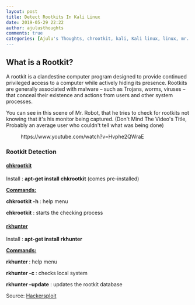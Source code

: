 ```yaml
---
layout: post
title: Detect Rootkits In Kali Linux
date: 2019-05-29 22:22
author: ajulusthoughts
comments: true
categories: [Ajulu's Thoughts, chrootkit, kali, Kali linux, linux, mr. robot, rkhunter, rootkit, rootkits, TECH &amp; CYBERSECURITY, trojan, virus, viruses, worm, worms]
---
```

<!-- wp:heading -->
<h2>What is a Rootkit?</h2>
<!-- /wp:heading -->

<!-- wp:paragraph -->
<p>A rootkit is a clandestine computer program designed to provide  continued privileged access to a computer while actively hiding its  presence. Rootkits are generally associated with malware – such as  Trojans, worms, viruses – that conceal their existence and actions from  users and other system processes.</p>
<!-- /wp:paragraph -->

<!-- wp:paragraph -->
<p>You can see in this scene of Mr. Robot, that he tries to check for rootkits not knowing that it's his monitor being captured. (Don't Mind The Video's Title, Probably an average user who couldn't tell what was being done)</p>
<!-- /wp:paragraph -->

<!-- wp:core-embed/youtube {"url":"https://www.youtube.com/watch?v=Hvphe2QWraE","type":"rich","providerNameSlug":"","className":"wp-embed-aspect-16-9 wp-has-aspect-ratio"} -->
<figure class="wp-block-embed-youtube wp-block-embed is-type-rich wp-embed-aspect-16-9 wp-has-aspect-ratio"><div class="wp-block-embed__wrapper">
https://www.youtube.com/watch?v=Hvphe2QWraE
</div></figure>
<!-- /wp:core-embed/youtube -->

<!-- wp:heading {"level":3} -->
<h3>Rootkit Detection</h3>
<!-- /wp:heading -->

<!-- wp:heading {"level":4} -->
<h4><strong><span style="text-decoration:underline;">chkrootkit</span></strong></h4>
<!-- /wp:heading -->

<!-- wp:paragraph -->
<p>Install : <strong>apt-get install chkrootkit</strong> (comes pre-installed)</p>
<!-- /wp:paragraph -->

<!-- wp:paragraph -->
<p><strong><span style="text-decoration:underline;">Commands:</span></strong></p>
<!-- /wp:paragraph -->

<!-- wp:paragraph -->
<p><strong>chkrootkit -h</strong> : help menu</p>
<!-- /wp:paragraph -->

<!-- wp:paragraph -->
<p><strong>chkrootkit</strong> : starts the checking process</p>
<!-- /wp:paragraph -->

<!-- wp:heading {"level":4} -->
<h4><span style="text-decoration:underline;"><strong>rkhunter</strong></span></h4>
<!-- /wp:heading -->

<!-- wp:paragraph -->
<p>Install : <strong>apt-get install rkhunter</strong></p>
<!-- /wp:paragraph -->

<!-- wp:paragraph -->
<p><strong><span style="text-decoration:underline;">Commands:</span></strong></p>
<!-- /wp:paragraph -->

<!-- wp:paragraph -->
<p><strong>rkhunter </strong>: help menu</p>
<!-- /wp:paragraph -->

<!-- wp:paragraph -->
<p><strong>rkhunter -c </strong>: checks local system</p>
<!-- /wp:paragraph -->

<!-- wp:paragraph -->
<p><strong>rkhunter –update</strong> : updates the rootkit database</p>
<!-- /wp:paragraph -->

<!-- wp:paragraph -->
<p></p>
<!-- /wp:paragraph -->

<!-- wp:paragraph -->
<p></p>
<!-- /wp:paragraph -->

<!-- wp:paragraph -->
<p>Source: <a href="https://hsploit.com/">Hackersploit</a></p>
<!-- /wp:paragraph -->
